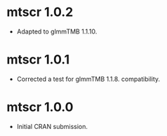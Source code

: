 # mtscr 1.0.2

* Adapted to glmmTMB 1.1.10.

# mtscr 1.0.1

* Corrected a test for glmmTMB 1.1.8. compatibility.

# mtscr 1.0.0

* Initial CRAN submission.

